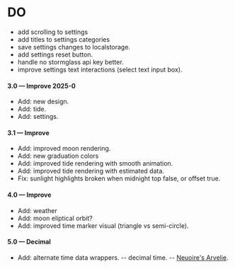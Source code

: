 # DO

- add scrolling to settings
- add titles to settings categories
- save settings changes to localstorage.
- add settings reset button.
- handle no stormglass api key better.
- improve settings text interactions (select text input box).

#### 3.0 &mdash; Improve 2025-0

- Add: new design.
- Add: tide.
- Add: settings.

#### 3.1 &mdash; Improve

- Add: improved moon rendering.
- Add: new graduation colors
- Add: improved tide rendering with smooth animation.
- Add: improved tide rendering with estimated data.
- Fix: sunlight highlights broken when midnight top false, or offset true.

#### 4.0 &mdash; Improve

- Add: weather
- Add: moon eliptical orbit?
- Add: improved time marker visual (triangle vs semi-circle).

#### 5.0 &mdash; Decimal

- Add: alternate time data wrappers.
-- decimal time.
-- [Neuoire's Arvelie](https://wiki.xxiivv.com/site/time.html).